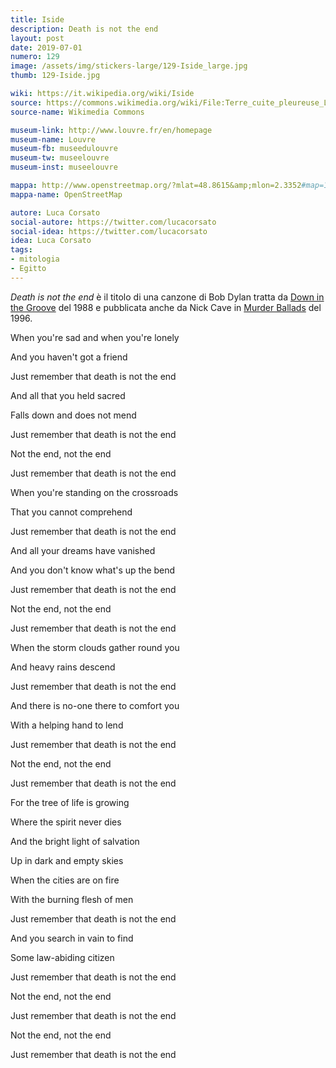```yaml
---
title: Iside
description: Death is not the end
layout: post
date: 2019-07-01
numero: 129
image: /assets/img/stickers-large/129-Iside_large.jpg
thumb: 129-Iside.jpg

wiki: https://it.wikipedia.org/wiki/Iside
source: https://commons.wikimedia.org/wiki/File:Terre_cuite_pleureuse_Louvre_E27247.jpg
source-name: Wikimedia Commons

museum-link: http://www.louvre.fr/en/homepage
museum-name: Louvre
museum-fb: museedulouvre
museum-tw: museelouvre
museum-inst: museelouvre

mappa: http://www.openstreetmap.org/?mlat=48.8615&amp;mlon=2.3352#map=16/48.8615/2.3352
mappa-name: OpenStreetMap

autore: Luca Corsato
social-autore: https://twitter.com/lucacorsato
social-idea: https://twitter.com/lucacorsato
idea: Luca Corsato
tags:
- mitologia
- Egitto
---
```


*Death is not the end* è il titolo di una canzone di Bob Dylan tratta da [Down in the Groove](https://en.wikipedia.org/wiki/Down_in_the_Groove) del 1988 e pubblicata anche da Nick Cave in [Murder Ballads](https://en.wikipedia.org/wiki/Murder_Ballads) del 1996.

When you're sad and when you're lonely

And you haven't got a friend

Just remember that death is not the end

And all that you held sacred

Falls down and does not mend

Just remember that death is not the end

Not the end, not the end

Just remember that death is not the end

When you're standing on the crossroads

That you cannot comprehend

Just remember that death is not the end

And all your dreams have vanished

And you don't know what's up the bend

Just remember that death is not the end

Not the end, not the end

Just remember that death is not the end

When the storm clouds gather round you

And heavy rains descend

Just remember that death is not the end

And there is no-one there to comfort you

With a helping hand to lend

Just remember that death is not the end

Not the end, not the end

Just remember that death is not the end

For the tree of life is growing

Where the spirit never dies

And the bright light of salvation

Up in dark and empty skies

When the cities are on fire

With the burning flesh of men

Just remember that death is not the end

And you search in vain to find

Some law-abiding citizen

Just remember that death is not the end

Not the end, not the end

Just remember that death is not the end

Not the end, not the end

Just remember that death is not the end
